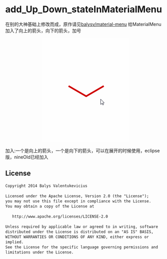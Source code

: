 # add_Up_Down_stateInMaterialMenu
在别的大神基础上修改而成，原作请见[balysv/material-menu][1]
</r></n>给MaterialMenu加入了向上的箭头，向下的箭头，加号

<p align="center">
  <img src="art/materialMenu.gif" />
</p>

</r></n>加入:一个是向上的箭头，一个是向下的箭头，可以在展开的时候使用，eclipse版，nineOld已经加入


License
-----------

```
Copyright 2014 Balys Valentukevicius

Licensed under the Apache License, Version 2.0 (the "License");
you may not use this file except in compliance with the License.
You may obtain a copy of the License at

   http://www.apache.org/licenses/LICENSE-2.0

Unless required by applicable law or agreed to in writing, software
distributed under the License is distributed on an "AS IS" BASIS,
WITHOUT WARRANTIES OR CONDITIONS OF ANY KIND, either express or implied.
See the License for the specific language governing permissions and
limitations under the License.
```

[1]:https://github.com/balysv/material-menu
